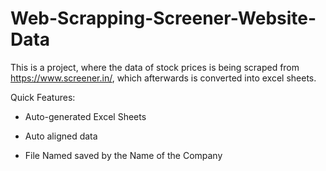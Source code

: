 # Web-Scrapping-Screener-Website-Data

This is a project, where the data of stock prices is being scraped from https://www.screener.in/, which afterwards is converted into excel sheets. 

Quick Features:

- Auto-generated Excel Sheets

- Auto aligned data

- File Named saved by the Name of the Company
